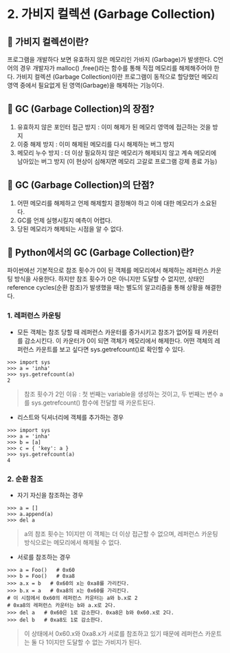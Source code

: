 # 2. 가비지 컬렉션 (Garbage Collection)

## 📌 가비지 컬렉션이란?
프로그램을 개발하다 보면 유효하지 않은 메모리인 가바지 (Garbage)가 발생한다. C언어의 경우 개발자가 malloc() ,free()라는 함수를 통해 직접 메모리를 해제해주어야 한다. 가비지 컬렉션 (Garbage Collection)이란 프로그램이 동적으로 할당했던 메모리 영역 중에서 필요없게 된 영역(Garbage)을 해제하는 기능이다.

## 📌 GC (Garbage Collection)의 장점?
1. 유효하지 않은 포인터 접근 방지 : 이미 해제가 된 메모리 영역에 접근하는 것을 방지
2. 이중 해제 방지 : 이미 해제된 메모리를 다시 해제하는 버그 방지
3. 메모리 누수 방지 : 더 이상 필요하지 않은 메모리가 해제되지 않고 계속 메모리에 남아있는 버그 방지 (이 현상이 심해지면 메모리 고갈로 프로그램 강제 종료 가능)

## 📌 GC (Garbage Collection)의 단점?
1. 어떤 메모리를 해제하고 언제 해제할지 결정해야 하고 이에 대한 메모리가 소요된다.
2. GC를 언제 실행시킬지 예측이 어렵다.
3. 당된 메모리가 해제되는 시점을 알 수 없다.

## 📌 Python에서의 GC (Garbage Collection)란?
파이썬에선 기본적으로 참조 횟수가 0이 된 객체를 메모리에서 해제하는 레퍼런스 카운팅 방식을 사용한다. 하지만 참조 횟수가 0은 아니지만 도달할 수 없지만, 상태인 reference cycles(순환 참조)가 발생했을 때는 별도의 알고리즘을 통해 상황을 해결한다.

### 1. 레퍼런스 카운팅
- 모든 객체는 참조 당할 때 레퍼런스 카운터를 증가시키고 참조가 없어질 때 카운터를 감소시킨다. 이 카운터가 0이 되면 객체가 메모리에서 해제한다. 어떤 객체의 레퍼런스 카운트를 보고 싶다면 sys.getrefcount()로 확인할 수 있다.
<pre><code>>>> import sys
>>> a = 'inha'
>>> sys.getrefcount(a)
2
</code></pre>
>참조 횟수가 2인 이유 : 첫 번째는 variable을 생성하는 것이고, 두 번째는 변수 a를 sys.getrefcount() 함수에 전달할 때 카운트된다.

- 리스트와 딕셔너리에 객체를 추가하는 경우
<pre><code>>>> import sys
>>> a = 'inha'
>>> b = [a]
>>> c = { 'key': a }
>>> sys.getrefcount(a)
4
</code></pre>

### 2. 순환 참조
- 자기 자신을 참조하는 경우
<pre><code>>>> a = []
>>> a.append(a)
>>> del a
</code></pre>
>a의 참조 횟수는 1이지만 이 객체는 더 이상 접근할 수 없으며, 레퍼런스 카운팅 방식으로는 메모리에서 해제될 수 없다.

- 서로를 참조하는 경우
<pre><code>>>> a = Foo()   # 0x60
>>> b = Foo()   # 0xa8
>>> a.x = b   # 0x60의 x는 0xa8를 가리킨다.
>>> b.x = a   # 0xa8의 x는 0x60를 가리킨다.
# 이 시점에서 0x60의 레퍼런스 카운터는 a와 b.x로 2
# 0xa8의 레퍼런스 카운터는 b와 a.x로 2다.
>>> del a   # 0x60은 1로 감소한다. 0xa8은 b와 0x60.x로 2다.
>>> del b   # 0xa8도 1로 감소한다.
</code></pre>
>이 상태에서 0x60.x와 0xa8.x가 서로를 참조하고 있기 때문에 레퍼런스 카운트는 둘 다 1이지만 도달할 수 없는 가비지가 된다.
